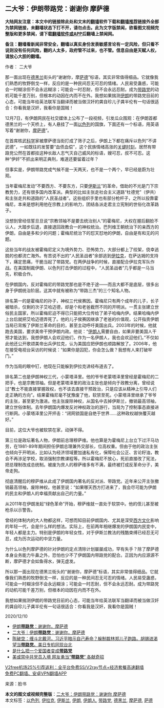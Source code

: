  <h2>二大爷：伊朗带路党：谢谢你 摩萨德</h2> <p class="notice"><b>大陆网友注意：本文中的链接除此处和文末的<a href="https://github.com/bannedbook/fanqiang" >翻墙</a>软件下载和<a href="https://github.com/killgcd/justmysocks/blob/master/README.md">翻墙推荐</a>链接外全部为禁网链接，未翻墙状态下打不开，请勿点击。此为文字版禁闻，欲看图文视频完整版和更多禁闻，请下载<a href="https://github.com/bannedbook/fanqiang">翻墙软件或APP</a>后翻墙上禁闻网。</p><p>备注：翻墙看新闻非常安全，翻墙以真实身份发表敏感言论有一定风险，但只看不说则没有任何风险，翻的人太多，政府管不过来，也不管。信息自由是天赋人权，请放心大胆的翻墙。</b></p>  <div class="entry"> <p>作者： 二大爷</p> <p id="summary">那一面出现在<a href="https://www.bannedbook.org/bnews/tag/%E5%BE%B7%E9%BB%91%E5%85%B0/" class="st_tag internal_tag" rel="tag" title="标签 德黑兰 下的日志">德黑兰</a>街头的“谢谢你，摩<a href="https://www.bannedbook.org/bnews/tag/%e8%90%a8%e5%be%b7/" class="st_tag internal_tag" rel="tag" title="标签 萨德 下的日志">萨德</a>”标语，其实非常值得细品。它就像我们熟悉的牧野倒戈一样，反应的是一种民间忍无可忍的情绪。人民易受蛊惑，可能会一时糊涂但不会永远糊涂；可能会一时忍耐，但不会永远忍耐。成为<a href="https://www.bannedbook.org/bnews/tag/%e5%b8%a6%e8%b7%af%e5%85%9a/" class="st_tag internal_tag" rel="tag" title="标签 带路党 下的日志">带路党</a>的动机可能千差万别，但根本的动因在内而不在外。我想如果揣测<a href="https://www.bannedbook.org/bnews/tag/%e4%bc%8a%e6%9c%97/" class="st_tag internal_tag" rel="tag" title="标签 伊朗 下的日志">伊朗</a>的带路党目前的心态，可能当年给英法联军当翻译而被当做汉奸的龚自珍儿子龚半伦有一句话很适合：你看我是汉奸，我看你是国贼！</p> <p id="conimg">12月7日，有伊朗网民在社交媒体上公布了一段视频，引发瓜众围观：在伊朗首都德黑兰的一个天桥上，有人悬挂了一面<a href="https://www.bannedbook.org/bnews/tag/%e4%bb%a5%e8%89%b2%e5%88%97/" class="st_tag internal_tag" rel="tag" title="标签 以色列 下的日志">以色列</a>的国旗，下面还有一个标语，用英语写着“谢谢你，<a href="https://www.bannedbook.org/bnews/tag/%E6%91%A9%E8%90%A8%E5%BE%B7/" class="st_tag internal_tag" rel="tag" title="标签 摩萨德 下的日志">摩萨德</a>”。</p> <p>在首席核武<span class='wp_keywordlink'><a href="https://www.bannedbook.org/forum11/topic309.html" title="禁片：“科学”的棍子" target="_blank">科学</a></span>家被摩萨德当街打成了筛子之后，伊朗上下都在痛斥以色列“不讲武德”，一如既往的发誓要“血债血偿”，这个民族情绪高涨的<span class='wp_keywordlink'><a href="https://www.bannedbook.org/forum2/topic151.html" title="关键时刻：李鹏日记" target="_blank">关键时刻</a></span>，居然有带路党公然在首都挂这种长敌人志气灭自己威风的标语，嫂可忍，叔不可忍。这种“伊奸”不抓出来明正典刑，难道还要留着过年？</p> <p>但事实是，伊朗带路党成气候不是一天两天，也不是一个两个，早已经是蔚为壮观。</p>  <p>当年霍梅尼发动“不要西方、不要东方，只要<a href="https://www.bannedbook.org/bnews/tag/%e4%bc%8a%e6%96%af%e5%85%b0/" class="st_tag internal_tag" rel="tag" title="标签 伊斯兰 下的日志">伊斯兰</a>”的革命，借助的不光是门下宗教势力，还有很多国内改革派。典型的比如主张走社会主义道路“杜德党”（伊共）和主张走共和道路的“人民圣战者”。这些组织手里也有部分枪杆子，之所以投靠霍梅尼，本来是想利用他在宗教上的影响力，团结各派走君主立宪制的世俗化改革路子。</p> <p>没想到曾经信誓旦旦说“宗教领袖不是要去统治别人”的霍梅尼，大权在握后翻脸不认人，大踏步后退，直接退回政教合一的神权统治。巴列维王朝统治下的亲西方的伊朗，自由是多和少的问题；霍梅尼统治下的怼天怼地的伊朗，自由是有和无的问题。</p> <p>这些当年的战友被霍梅尼定义为境外势力、恐怖势力，大部分都上了绞架，侥幸逃脱的也都流亡海外。有苦说不出的“人民圣战者”余部逃到<a href="https://www.bannedbook.org/bnews/tag/%e4%bc%8a%e6%8b%89%e5%85%8b/" class="st_tag internal_tag" rel="tag" title="标签 伊拉克 下的日志">伊拉克</a>，在萨达姆的支持下，痛定思痛，干脆当起了带路党。在两伊战争的时候，直接配合伊拉克军队作战。在美国制裁伊朗、以色列打击伊朗的过程中，“人民圣战者”几乎都是一马当先，积极合作。</p> <p>在伊朗国内，反对霍梅尼的带路党那也是不绝于途——而且大都不是底层，很多出身于伊朗统治阶层。这其中就有被称为“带路三杰”的三个知名人物。</p> <p>排名第一的是霍梅尼的孙子，神权三代侯赛因。霍梅尼只有两个成年的儿子，长子被暗杀，仅剩的次子艾哈迈德，却是个和老爸截然不同的开明派。一贯主张建立世俗民主国家，所以霍梅尼迫不得已只能把大位传给了弟子哈梅内伊。结果哈梅内伊上台后就把艾哈迈德弄死了。他的儿子侯赛因继承了老爸的价值观，公开指责伊朗当局已背叛了伊斯兰革命的目的，甚至主动呼吁美国出兵。2003年的时候，他就跑去美国，要求美帝干预伊朗内政。他说：“<a href="https://www.bannedbook.org/bnews/tag/%e4%bc%8a%e6%9c%97%e4%ba%ba/" class="st_tag internal_tag" rel="tag" title="标签 伊朗人 下的日志">伊朗人</a>需要自由，如果非要美国人干预才能达到，我想伊朗人会欢迎他们，作为一名伊朗人，我也会欢迎他们。”不仅如此他还公开歌颂美帝出兵伊拉克，认为美国应把伊朗也顺路解放了。2006年，他在接受电视台采访的时候说：“如果你是囚犯，你会怎么做？我想有人来打破牢门。”</p>  <p>作为当局的眼中钉，他现在只能躲到伊拉克讲经布道去了。</p> <p>排名第二也是伊朗神权三代，小蒙塔泽里。他的爷爷老蒙塔泽里曾经是霍梅尼的二把手，也是宗教领袖。但是老蒙塔泽里的政治主张也是倾向于政教分离，曾经说过“教士不能直接掌握政权，也不该去直接干预政治，只是应该从精神上引导人们走正确的方向”。结果霍梅尼毫不犹豫废了他，软禁至死。小蒙塔泽里继承了爷爷的主张，甚至更为激进。他主张废除神权，从国名中去掉伊斯兰，撤销最高领袖，建立世俗体制。去年伊朗国内爆发反对神权政治的游行，当局为了控制事态直接进行断网。小蒙塔泽里公开抨击：“闭网锁国是自绝于世界……这种政权越快覆灭越好。”</p> <p>目前，这位大爷也被软禁在家，动弹不得。</p> <p>第三位是政坛著名人物，伊朗前总理穆萨维。他也算是为霍梅尼上台立下过汗马功劳，在1981-89年期间担任伊朗总理兼外交部长，位高权重。但由于他的政治主张也倾向于开明派，比如认为经济领域要加速私有化，保障社会公正、言论籽油，教会不再涉足学校，取消强制宗教课程等。所以霍梅尼不放心，死前直接改了宪法，把总理制改成总统制。被废为庶人的穆萨维多有不满，最终被打成反革命分子，美帝走狗。</p> <p>彻底清醒后的穆萨维从此成了伊朗国内著名的反对派、带路党。近年来公开主张撤销最高领袖，废除神权。他甚至说：“如果哪天西方打进来了，我会尽可能为伊朗的民主和伊朗人的幸福贡献出自己的力量。”</p>  <p>从2011年在伊朗发起“绿色革命”开始，穆萨维就一直处于软禁中。他的侄儿甚至被枪杀以示警告。</p> <p>曾经的体制内的大人物都这样，可想而知目前伊朗国内、尤其是深受<span class='wp_keywordlink'><a href="https://www.bannedbook.org/forum3/topic47.html" title="西方传统文化汇编" target="_blank">西方文化</a></span>影响的年轻一代，会是什么样的想法。实际上，在前两年相继爆发的伊朗国内民变中，年轻人都是主力。特别是伊朗的年轻女性，对于伊斯兰教法的残酷束缚已经忍无可忍，成为历次运动的中坚力量。</p> <p>为什么以色列摩萨德的针对伊朗的定点清除计划屡屡成功，罕有失手？除了摩萨德本身业务能力牛鼻之外，恐怕也少不了伊朗国内带路党的配合。正因为内应源源不断，摩萨德才会如鱼得水，弹无虚发。</p> <p>所以那一面出现在德黑兰街头的“谢谢你，摩萨德”标语，其实非常值得细品。它就像我们熟悉的牧野倒戈一样，反应的是一种民间忍无可忍的情绪。人民易受蛊惑，可能会一时糊涂但不会永远糊涂；可能会一时忍耐，但不会永远忍耐。成为带路党的动机可能千差万别，但根本的动因在内而不在外。</p> <p>我想如果揣测伊朗的带路党目前的心态，可能当年给英法联军当翻译而被当做汉奸的龚自珍儿子龚半伦有一句话很适合：你看我是汉奸，我看你是国贼！</p>  <p>2020/12/10</p> <ul class='op-related-articles' title='相关阅读'> <li><a href='https://www.bannedbook.org/bnews/ssgc/20201213/1447165.html' target='_blank'>伊朗<b>带路党</b>：谢谢你，摩萨德</a></li> <li><a href='https://www.bannedbook.org/bnews/baitai/20201213/1446984.html' target='_blank'>二大爷｜伊朗<b>带路党</b>：谢谢你，摩萨德</a></li> <li><a href='https://www.bannedbook.org/bnews/bannedvideo/20200810/1377439.html' target='_blank'>陈破空：缠斗北戴河，习近平暗示自己寿命？躲制裁林郑儿子跑路。胡锡进渴望当<b>带路党</b>。美日专机同现台北</a></li> <li><a href='https://www.bannedbook.org/bnews/comments/20200728/1372069.html' target='_blank'>是什么把一个爱国者变成<b>带路党</b></a></li> <li><a href='https://www.bannedbook.org/bnews/cbnews/20200717/1362140.html' target='_blank'>美或禁中共党员入境 网友勇当“<b>带路党</b>” 各献奇招</a></li> </ul> <p class="texttj"> <a href="https://www.bannedbook.org/forum23/topic22702.html" target="_blank">V2free机场25%引荐返利：全平台免费SS/V2ray节点+经济套餐高速翻墙</a><br/> <a href="https://github.com/bannedbook/fanqiang/wiki/%E7%A6%81%E9%97%BB%E7%BD%91%E5%AE%89%E5%8D%93%E7%BF%BB%E5%A2%99%E6%96%B0%E9%97%BBAPP" target="_blank">免费PC翻墙、安卓VPN翻墙APP</a></p><p> 来源：脸书 </p><a name='sharetosocial'></a>       <div><b>本文的图文或视频完整版</b>：<a href='https://www.bannedbook.org/bnews/comments/20201214/1447378.html'>二大爷：伊朗带路党：谢谢你 摩萨德</a></div>  </div><!--END ENTRY--> <div class="postfooter"> <div>本文标签：<a href="https://www.bannedbook.org/bnews/tag/%e4%bb%a5%e8%89%b2%e5%88%97/" rel="tag">以色列</a>, <a href="https://www.bannedbook.org/bnews/tag/%e4%bc%8a%e6%8b%89%e5%85%8b/" rel="tag">伊拉克</a>, <a href="https://www.bannedbook.org/bnews/tag/%e4%bc%8a%e6%96%af%e5%85%b0/" rel="tag">伊斯兰</a>, <a href="https://www.bannedbook.org/bnews/tag/%e4%bc%8a%e6%9c%97/" rel="tag">伊朗</a>, <a href="https://www.bannedbook.org/bnews/tag/%e4%bc%8a%e6%9c%97%e4%ba%ba/" rel="tag">伊朗人</a>, <a href="https://www.bannedbook.org/bnews/tag/%e5%b8%a6%e8%b7%af%e5%85%9a/" rel="tag">带路党</a>, <a href="https://www.bannedbook.org/bnews/tag/%E5%BE%B7%E9%BB%91%E5%85%B0/" rel="tag">德黑兰</a>, <a href="https://www.bannedbook.org/bnews/tag/%E6%91%A9%E8%90%A8%E5%BE%B7/" rel="tag">摩萨德</a>, <a href="https://www.bannedbook.org/bnews/tag/%e8%90%a8%e5%be%b7/" rel="tag">萨德</a></div>  </div><!--END POSTFOOTER--> 